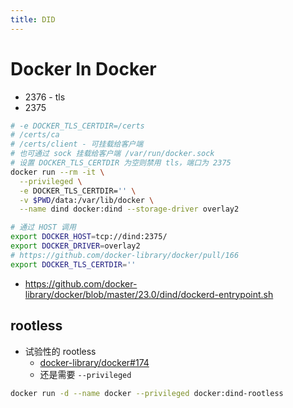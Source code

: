 ```yaml
---
title: DID
---
```


# Docker In Docker

- 2376 - tls
- 2375

```bash
# -e DOCKER_TLS_CERTDIR=/certs
# /certs/ca
# /certs/client - 可挂载给客户端
# 也可通过 sock 挂载给客户端 /var/run/docker.sock
# 设置 DOCKER_TLS_CERTDIR 为空则禁用 tls，端口为 2375
docker run --rm -it \
  --privileged \
  -e DOCKER_TLS_CERTDIR='' \
  -v $PWD/data:/var/lib/docker \
  --name dind docker:dind --storage-driver overlay2

# 通过 HOST 调用
export DOCKER_HOST=tcp://dind:2375/
export DOCKER_DRIVER=overlay2
# https://github.com/docker-library/docker/pull/166
export DOCKER_TLS_CERTDIR=''
```

- https://github.com/docker-library/docker/blob/master/23.0/dind/dockerd-entrypoint.sh

## rootless

- 试验性的 rootless
  - [docker-library/docker#174](https://github.com/docker-library/docker/pull/174)
  - 还是需要 `--privileged`

```bash
docker run -d --name docker --privileged docker:dind-rootless
```
